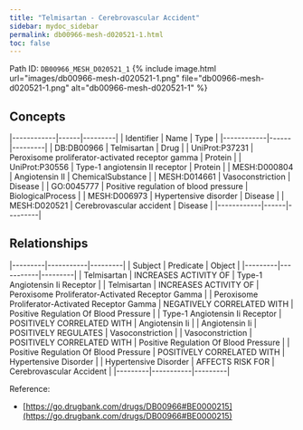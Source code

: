 ```yaml
---
title: "Telmisartan - Cerebrovascular Accident"
sidebar: mydoc_sidebar
permalink: db00966-mesh-d020521-1.html
toc: false 
---
```



Path ID: `DB00966_MESH_D020521_1`
{% include image.html url="images/db00966-mesh-d020521-1.png" file="db00966-mesh-d020521-1.png" alt="db00966-mesh-d020521-1" %}

## Concepts

|------------|------|---------|
| Identifier | Name | Type    |
|------------|------|---------|
| DB:DB00966 | Telmisartan | Drug |
| UniProt:P37231 | Peroxisome proliferator-activated receptor gamma | Protein |
| UniProt:P30556 | Type-1 angiotensin II receptor | Protein |
| MESH:D000804 | Angiotensin II | ChemicalSubstance |
| MESH:D014661 | Vasoconstriction | Disease |
| GO:0045777 | Positive regulation of blood pressure | BiologicalProcess |
| MESH:D006973 | Hypertensive disorder | Disease |
| MESH:D020521 | Cerebrovascular accident | Disease |
|------------|------|---------|

## Relationships

|---------|-----------|---------|
| Subject | Predicate | Object  |
|---------|-----------|---------|
| Telmisartan | INCREASES ACTIVITY OF | Type-1 Angiotensin Ii Receptor |
| Telmisartan | INCREASES ACTIVITY OF | Peroxisome Proliferator-Activated Receptor Gamma |
| Peroxisome Proliferator-Activated Receptor Gamma | NEGATIVELY CORRELATED WITH | Positive Regulation Of Blood Pressure |
| Type-1 Angiotensin Ii Receptor | POSITIVELY CORRELATED WITH | Angiotensin Ii |
| Angiotensin Ii | POSITIVELY REGULATES | Vasoconstriction |
| Vasoconstriction | POSITIVELY CORRELATED WITH | Positive Regulation Of Blood Pressure |
| Positive Regulation Of Blood Pressure | POSITIVELY CORRELATED WITH | Hypertensive Disorder |
| Hypertensive Disorder | AFFECTS RISK FOR | Cerebrovascular Accident |
|---------|-----------|---------|

Reference: 
  - [https://go.drugbank.com/drugs/DB00966#BE0000215](https://go.drugbank.com/drugs/DB00966#BE0000215)
